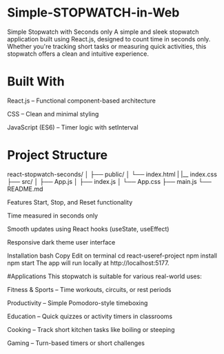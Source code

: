 # Simple-STOPWATCH-in-Web

Simple Stopwatch with Seconds only
A simple and sleek stopwatch application built using React.js, designed to count time in seconds only. Whether you're tracking short tasks or measuring quick activities, this stopwatch offers a clean and intuitive experience.


# Built With
React.js – Functional component-based architecture

CSS – Clean and minimal styling

JavaScript (ES6) – Timer logic with setInterval

# Project Structure

react-stopwatch-seconds/
│
├── public/
│   └── index.html
|   |__ index.css
├── src/
│   ├── App.js
│   ├── index.js
│   └── App.css
├── main.js
└── README.md


 Features
Start, Stop, and Reset functionality

Time measured in seconds only

Smooth updates using React hooks (useState, useEffect)

Responsive dark theme user interface

Installation
bash
Copy
Edit on terminal
cd react-useref-project
npm install
npm start
The app will run locally at http://localhost:5177.

#Applications
This stopwatch is suitable for various real-world uses:

Fitness & Sports – Time workouts, circuits, or rest periods

Productivity – Simple Pomodoro-style timeboxing

Education – Quick quizzes or activity timers in classrooms

Cooking – Track short kitchen tasks like boiling or steeping

Gaming – Turn-based timers or short challenges

